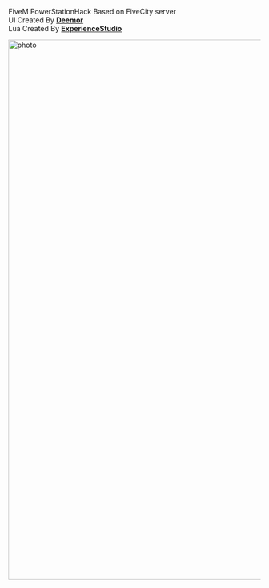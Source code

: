 
FiveM PowerStationHack Based on FiveCity server 
<br>UI Created By <b>[Deemor](https://github.com/Deemor)</b>
<br>Lua Created By <b>[ExperienceStudio](https://discord.experiencestudio.pl/)</b>

<img src="https://cdn.discordapp.com/attachments/1012307519395348560/1013612349447471174/unknown.png" alt="photo" width="1920" height="1080">

